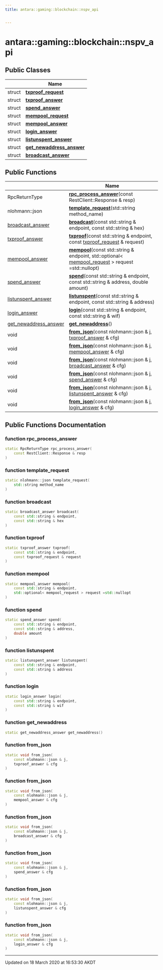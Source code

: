 ```yaml
---
title: antara::gaming::blockchain::nspv_api


---
```


# antara::gaming::blockchain::nspv_api











## Public Classes

|                | Name           |
| -------------- | -------------- |
| struct | **[txproof_request](Classes/structantara_1_1gaming_1_1blockchain_1_1nspv__api_1_1txproof__request.md)**  |
| struct | **[txproof_answer](Classes/structantara_1_1gaming_1_1blockchain_1_1nspv__api_1_1txproof__answer.md)**  |
| struct | **[spend_answer](Classes/structantara_1_1gaming_1_1blockchain_1_1nspv__api_1_1spend__answer.md)**  |
| struct | **[mempool_request](Classes/structantara_1_1gaming_1_1blockchain_1_1nspv__api_1_1mempool__request.md)**  |
| struct | **[mempool_answer](Classes/structantara_1_1gaming_1_1blockchain_1_1nspv__api_1_1mempool__answer.md)**  |
| struct | **[login_answer](Classes/structantara_1_1gaming_1_1blockchain_1_1nspv__api_1_1login__answer.md)**  |
| struct | **[listunspent_answer](Classes/structantara_1_1gaming_1_1blockchain_1_1nspv__api_1_1listunspent__answer.md)**  |
| struct | **[get_newaddress_answer](Classes/structantara_1_1gaming_1_1blockchain_1_1nspv__api_1_1get__newaddress__answer.md)**  |
| struct | **[broadcast_answer](Classes/structantara_1_1gaming_1_1blockchain_1_1nspv__api_1_1broadcast__answer.md)**  |




## Public Functions

|                | Name           |
| -------------- | -------------- |
| RpcReturnType | **[rpc_process_answer](Classes/structantara_1_1gaming_1_1blockchain_1_1nspv__api.md#function-rpc_process_answer)**(const RestClient::Response & resp)  |
| nlohmann::json | **[template_request](Classes/structantara_1_1gaming_1_1blockchain_1_1nspv__api.md#function-template_request)**(std::string method_name)  |
| [broadcast_answer](Classes/structantara_1_1gaming_1_1blockchain_1_1nspv__api_1_1broadcast__answer.md) | **[broadcast](Classes/structantara_1_1gaming_1_1blockchain_1_1nspv__api.md#function-broadcast)**(const std::string & endpoint, const std::string & hex)  |
| [txproof_answer](Classes/structantara_1_1gaming_1_1blockchain_1_1nspv__api_1_1txproof__answer.md) | **[txproof](Classes/structantara_1_1gaming_1_1blockchain_1_1nspv__api.md#function-txproof)**(const std::string & endpoint, const [txproof_request](Classes/structantara_1_1gaming_1_1blockchain_1_1nspv__api_1_1txproof__request.md) & request)  |
| [mempool_answer](Classes/structantara_1_1gaming_1_1blockchain_1_1nspv__api_1_1mempool__answer.md) | **[mempool](Classes/structantara_1_1gaming_1_1blockchain_1_1nspv__api.md#function-mempool)**(const std::string & endpoint, std::optional< [mempool_request](Classes/structantara_1_1gaming_1_1blockchain_1_1nspv__api_1_1mempool__request.md) > request =std::nullopt)  |
| [spend_answer](Classes/structantara_1_1gaming_1_1blockchain_1_1nspv__api_1_1spend__answer.md) | **[spend](Classes/structantara_1_1gaming_1_1blockchain_1_1nspv__api.md#function-spend)**(const std::string & endpoint, const std::string & address, double amount)  |
| [listunspent_answer](Classes/structantara_1_1gaming_1_1blockchain_1_1nspv__api_1_1listunspent__answer.md) | **[listunspent](Classes/structantara_1_1gaming_1_1blockchain_1_1nspv__api.md#function-listunspent)**(const std::string & endpoint, const std::string & address)  |
| [login_answer](Classes/structantara_1_1gaming_1_1blockchain_1_1nspv__api_1_1login__answer.md) | **[login](Classes/structantara_1_1gaming_1_1blockchain_1_1nspv__api.md#function-login)**(const std::string & endpoint, const std::string & wif)  |
| [get_newaddress_answer](Classes/structantara_1_1gaming_1_1blockchain_1_1nspv__api_1_1get__newaddress__answer.md) | **[get_newaddress](Classes/structantara_1_1gaming_1_1blockchain_1_1nspv__api.md#function-get_newaddress)**()  |
| void | **[from_json](Classes/structantara_1_1gaming_1_1blockchain_1_1nspv__api.md#function-from_json)**(const nlohmann::json & j, [txproof_answer](Classes/structantara_1_1gaming_1_1blockchain_1_1nspv__api_1_1txproof__answer.md) & cfg)  |
| void | **[from_json](Classes/structantara_1_1gaming_1_1blockchain_1_1nspv__api.md#function-from_json)**(const nlohmann::json & j, [mempool_answer](Classes/structantara_1_1gaming_1_1blockchain_1_1nspv__api_1_1mempool__answer.md) & cfg)  |
| void | **[from_json](Classes/structantara_1_1gaming_1_1blockchain_1_1nspv__api.md#function-from_json)**(const nlohmann::json & j, [broadcast_answer](Classes/structantara_1_1gaming_1_1blockchain_1_1nspv__api_1_1broadcast__answer.md) & cfg)  |
| void | **[from_json](Classes/structantara_1_1gaming_1_1blockchain_1_1nspv__api.md#function-from_json)**(const nlohmann::json & j, [spend_answer](Classes/structantara_1_1gaming_1_1blockchain_1_1nspv__api_1_1spend__answer.md) & cfg)  |
| void | **[from_json](Classes/structantara_1_1gaming_1_1blockchain_1_1nspv__api.md#function-from_json)**(const nlohmann::json & j, [listunspent_answer](Classes/structantara_1_1gaming_1_1blockchain_1_1nspv__api_1_1listunspent__answer.md) & cfg)  |
| void | **[from_json](Classes/structantara_1_1gaming_1_1blockchain_1_1nspv__api.md#function-from_json)**(const nlohmann::json & j, [login_answer](Classes/structantara_1_1gaming_1_1blockchain_1_1nspv__api_1_1login__answer.md) & cfg)  |












## Public Functions Documentation

### function rpc_process_answer

```cpp
static RpcReturnType rpc_process_answer(
    const RestClient::Response & resp
)
```




























### function template_request

```cpp
static nlohmann::json template_request(
    std::string method_name
)
```




























### function broadcast

```cpp
static broadcast_answer broadcast(
    const std::string & endpoint,
    const std::string & hex
)
```




























### function txproof

```cpp
static txproof_answer txproof(
    const std::string & endpoint,
    const txproof_request & request
)
```




























### function mempool

```cpp
static mempool_answer mempool(
    const std::string & endpoint,
    std::optional< mempool_request > request =std::nullopt
)
```




























### function spend

```cpp
static spend_answer spend(
    const std::string & endpoint,
    const std::string & address,
    double amount
)
```




























### function listunspent

```cpp
static listunspent_answer listunspent(
    const std::string & endpoint,
    const std::string & address
)
```




























### function login

```cpp
static login_answer login(
    const std::string & endpoint,
    const std::string & wif
)
```




























### function get_newaddress

```cpp
static get_newaddress_answer get_newaddress()
```




























### function from_json

```cpp
static void from_json(
    const nlohmann::json & j,
    txproof_answer & cfg
)
```




























### function from_json

```cpp
static void from_json(
    const nlohmann::json & j,
    mempool_answer & cfg
)
```




























### function from_json

```cpp
static void from_json(
    const nlohmann::json & j,
    broadcast_answer & cfg
)
```




























### function from_json

```cpp
static void from_json(
    const nlohmann::json & j,
    spend_answer & cfg
)
```




























### function from_json

```cpp
static void from_json(
    const nlohmann::json & j,
    listunspent_answer & cfg
)
```




























### function from_json

```cpp
static void from_json(
    const nlohmann::json & j,
    login_answer & cfg
)
```


































-------------------------------

Updated on 18 March 2020 at 16:53:30 AKDT